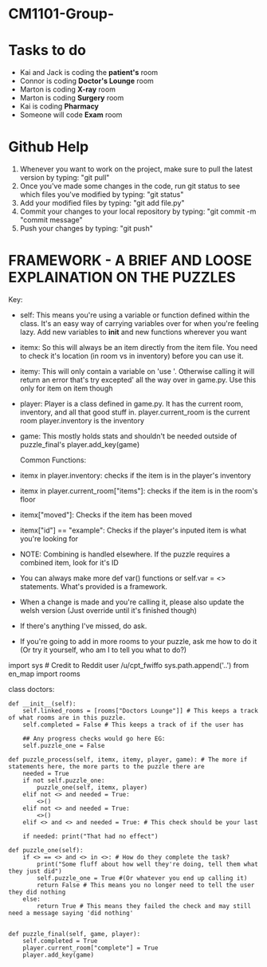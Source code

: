# CM1101-Group-

# Tasks to do 
- Kai and Jack is coding the <b>patient's</b> room
- Connor is coding <b>Doctor's Lounge</b> room
- Marton is coding <b>X-ray</b> room
- Marton is coding <b>Surgery</b> room
- Kai is coding <b>Pharmacy</b>
- Someone will code <b>Exam</b> room
 

# Github Help
1. Whenever you want to work on the project, make sure to pull the latest version by typing: "git pull"
2. Once you've made some changes in the code, run git status to see which files you've modified by typing: "git status"
3. Add your modified files by typing: "git add file.py"
3. Commit your changes to your local repository by typing: "git commit -m "commit message"
4. Push your changes by typing: "git push"
 
# FRAMEWORK - A BRIEF AND LOOSE EXPLAINATION ON THE PUZZLES

   Key:

 - self: This means you're using a variable or function defined within the class. It's an easy way of carrying 
         variables over for when you're feeling lazy. Add new variables to __init__ and new functions wherever you want

 - itemx: So this will always be an item directly from the item file. You need to check it's location (in room vs
          in inventory) before you can use it. 

 - itemy: This will only contain a variable on 'use <itemx> <itemy>'. Otherwise calling it will return an error that's
          try excepted' all the way over in game.py. Use this only for item on item though

 - player: Player is a class defined in game.py. It has the current room, inventory, and all that good stuff in.
           player.current_room is the current room
           player.inventory is the inventory

 - game: This mostly holds stats and shouldn't be needed outside of puzzle_final's player.add_key(game)

   Common Functions:

 - itemx in player.inventory: checks if the item is in the player's inventory

 - itemx in player.current_room["items"]: checks if the item is in the room's floor

 - itemx["moved"]: Checks if the item has been moved

 - itemx["id"] == "example": Checks if the player's inputed item is what you're looking for

 - NOTE: Combining is handled elsewhere. If the puzzle requires a combined item, look for it's ID

 - You can always make more def var() functions or self.var = <> statements. What's provided is a framework. 

 - When a change is made and you're calling it, please also update the welsh version (Just override until it's finished though)

 - If there's anything I've missed, do ask.

 - If you're going to add in more rooms to your puzzle, ask me how to do it (Or try it yourself, who am I to tell you what to do?)


import sys # Credit to Reddit user /u/cpt_fwiffo
sys.path.append('..')
from en_map import rooms


class doctors:

    def __init__(self):
        self.linked_rooms = [rooms["Doctors Lounge"]] # This keeps a track of what rooms are in this puzzle.
        self.completed = False # This keeps a track of if the user has 

        ## Any progress checks would go here EG:
        self.puzzle_one = False

    def puzzle_process(self, itemx, itemy, player, game): # The more if statements here, the more parts to the puzzle there are
        needed = True
        if not self.puzzle_one:
            puzzle_one(self, itemx, player)
        elif not <> and needed = True:
            <>()
        elif not <> and needed = True:
            <>()
        elif <> and <> and needed = True: # This check should be your last
            
        if needed: print("That had no effect")

    def puzzle_one(self):
        if <> == <> and <> in <>: # How do they complete the task? 
            print("Some fluff about how well they're doing, tell them what they just did")
            self.puzzle_one = True #(Or whatever you end up calling it)
            return False # This means you no longer need to tell the user they did nothing
        else:
            return True # This means they failed the check and may still need a message saying 'did nothing'
    

    def puzzle_final(self, game, player):
        self.completed = True
        player.current_room["complete"] = True
        player.add_key(game)
